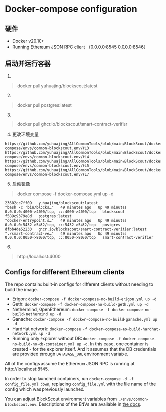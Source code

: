 # Docker-compose configuration

## 硬件
- Docker v20.10+
- Running Ethereum JSON RPC client （0.0.0.0:8545 0.0.0.0:8546）

## 启动并运行容器
1.
> docker pull yuhuajing/blockscout:latest
2. 
> docker pull postgres:latest
3. 
> docker pull ghcr.io/blockscout/smart-contract-verifier
4. 更改环境变量
```text
https://github.com/yuhuajing/AllCommonTools/blob/main/BlockScout/dockerblockscout/docker-compose/envs/common-blockscout.env/#L3
https://github.com/yuhuajing/AllCommonTools/blob/main/BlockScout/dockerblockscout/docker-compose/envs/common-blockscout.env/#L4
https://github.com/yuhuajing/AllCommonTools/blob/main/BlockScout/dockerblockscout/docker-compose/envs/common-blockscout.env/#L5
https://github.com/yuhuajing/AllCommonTools/blob/main/BlockScout/dockerblockscout/docker-compose/envs/common-blockscout.env/#L7
```
5. 启动镜像
> docker compose -f docker-compose.yml up -d
```text
23602cc7ff09   yuhuajing/blockscout:latest                            "bash -c 'bin/blocks…"   49 minutes ago   Up 49 minutes   0.0.0.0:4000->4000/tcp, :::4000->4000/tcp   blockscout
f589c9379e8d   postgres:latest                                        "docker-entrypoint.s…"   49 minutes ago   Up 49 minutes   0.0.0.0:5432->5432/tcp, :::5432->5432/tcp   postgres
dfbb4de52233   ghcr.io/blockscout/smart-contract-verifier:latest      "./smart-contract-ve…"   49 minutes ago   Up 49 minutes   0.0.0.0:8050->8050/tcp, :::8050->8050/tcp   smart-contract-verifier
```
6. 
> http://localhost:4000

## Configs for different Ethereum clients

The repo contains built-in configs for different clients without needing to build the image.

- Erigon: `docker-compose -f docker-compose-no-build-erigon.yml up -d`
- Geth: `docker-compose -f docker-compose-no-build-geth.yml up -d`
- Nethermind, OpenEthereum: `docker-compose -f docker-compose-no-build-nethermind up -d`
- Ganache: `docker-compose -f docker-compose-no-build-ganache.yml up -d`
- HardHat network: `docker-compose -f docker-compose-no-build-hardhat-network.yml up -d`
- Running only explorer without DB: `docker-compose -f docker-compose-no-build-no-db-container.yml up -d`. In this case, one container is created - for the explorer itself. And it assumes that the DB credentials are provided through `DATABASE_URL` environment variable.

All of the configs assume the Ethereum JSON RPC is running at http://localhost:8545.

In order to stop launched containers, run `docker-compose -d -f config_file.yml down`, replacing `config_file.yml` with the file name of the config which was previously launched.

You can adjust BlockScout environment variables from `./envs/common-blockscout.env`. Descriptions of the ENVs are available in [the docs](https://docs.blockscout.com/for-developers/information-and-settings/env-variables).
